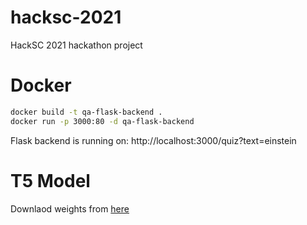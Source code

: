 # hacksc-2021
HackSC 2021 hackathon project

# Docker
```bash
docker build -t qa-flask-backend .
docker run -p 3000:80 -d qa-flask-backend
```

Flask backend is running on: http://localhost:3000/quiz?text=einstein

# T5 Model
Downlaod weights from [here](https://drive.google.com/u/0/uc?id=1vhsDOW9wUUO83IQasTPlkxb82yxmMH-V&export=download)
